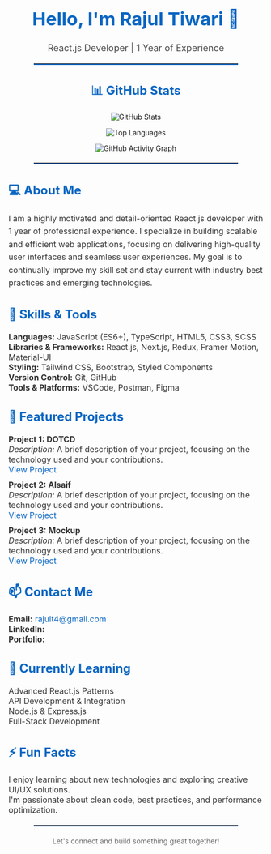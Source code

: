 <h1 align="center" style="color:#0A66C2; font-size: 36px; font-weight: bold;">Hello, I'm Rajul Tiwari 👋</h1>
<p align="center" style="font-size: 18px; color: #4A4A4A;">React.js Developer | 1 Year of Experience</p>

<hr style="border: none; border-bottom: 2px solid #0A66C2; width: 80%; margin: 20px auto;" />

<h2 align="center" style="color:#0A66C2; font-size: 24px;">📊 GitHub Stats</h2>

<!-- GitHub Stats -->
<p align="center">
  <img src="https://github-readme-stats.vercel.app/api?username=Rajul-HangingPanda&show_icons=true&theme=radical" alt="GitHub Stats" />
</p>

<!-- Most Used Languages -->
<p align="center">
  <img src="https://github-readme-stats.vercel.app/api/top-langs/?username=Rajul-HangingPanda&layout=compact&theme=radical" alt="Top Languages" />
</p>

<!-- GitHub Commit Graph (Alternative) -->
<p align="center">
  <img src="https://github-readme-activity-graph.vercel.app/graph?username=Rajul-HangingPanda&theme=radical" alt="GitHub Activity Graph" />
</p>

<hr style="border: none; border-bottom: 2px solid #0A66C2; width: 80%; margin: 20px auto;" />

<h2 style="color:#0A66C2; font-size: 24px;">💻 About Me</h2>
<p style="font-size: 16px; color: #333; line-height: 1.6;">
    I am a highly motivated and detail-oriented React.js developer with 1 year of professional experience. I specialize in building scalable and efficient web applications, focusing on delivering high-quality user interfaces and seamless user experiences. My goal is to continually improve my skill set and stay current with industry best practices and emerging technologies.
</p>

<h2 style="color:#0A66C2; font-size: 24px;">🔧 Skills & Tools</h2>
<ul style="list-style-type: none; padding-left: 0; font-size: 16px; color: #333;">
  <li><strong>Languages:</strong> JavaScript (ES6+), TypeScript, HTML5, CSS3, SCSS</li>
  <li><strong>Libraries & Frameworks:</strong> React.js, Next.js, Redux, Framer Motion, Material-UI</li>
  <li><strong>Styling:</strong> Tailwind CSS, Bootstrap, Styled Components</li>
  <li><strong>Version Control:</strong> Git, GitHub</li>
  <li><strong>Tools & Platforms:</strong> VSCode, Postman, Figma</li>
</ul>

<h2 style="color:#0A66C2; font-size: 24px;">🌟 Featured Projects</h2>
<ul style="list-style-type: none; padding-left: 0; font-size: 16px; color: #333;">
  <li style="margin-bottom: 10px;">
    <strong>Project 1: DOTCD</strong><br />
    <em>Description:</em> A brief description of your project, focusing on the technology used and your contributions.<br />
    <a href="https://github.com/your-repo-link" style="color: #0A66C2; text-decoration: none;">View Project</a>
  </li>
  <li style="margin-bottom: 10px;">
    <strong>Project 2: Alsaif</strong><br />
    <em>Description:</em> A brief description of your project, focusing on the technology used and your contributions.<br />
    <a href="https://github.com/your-repo-link" style="color: #0A66C2; text-decoration: none;">View Project</a>
  </li>
  <li style="margin-bottom: 10px;">
    <strong>Project 3: Mockup</strong><br />
    <em>Description:</em> A brief description of your project, focusing on the technology used and your contributions.<br />
    <a href="https://github.com/your-repo-link" style="color: #0A66C2; text-decoration: none;">View Project</a>
  </li>
</ul>

<h2 style="color:#0A66C2; font-size: 24px;">📫 Contact Me</h2>
<ul style="list-style-type: none; padding-left: 0; font-size: 16px; color: #333;">
  <li><strong>Email:</strong> <a href="mailto:youremail@example.com" style="color: #0A66C2; text-decoration: none;">rajult4@gmail.com</a></li>
  <li><strong>LinkedIn:</strong> <a href="https://linkedin.com/in/your-profile" style="color: #0A66C2; text-decoration: none;"></a></li>
  <li><strong>Portfolio:</strong> <a href="https://your-portfolio.com" style="color: #0A66C2; text-decoration: none;"></a></li>
</ul>

<h2 style="color:#0A66C2; font-size: 24px;">🌱 Currently Learning</h2>
<ul style="list-style-type: none; padding-left: 0; font-size: 16px; color: #333;">
  <li>Advanced React.js Patterns</li>
  <li>API Development & Integration</li>
  <li>Node.js & Express.js</li>
  <li>Full-Stack Development</li>
</ul>

<h2 style="color:#0A66C2; font-size: 24px;">⚡ Fun Facts</h2>
<ul style="list-style-type: none; padding-left: 0; font-size: 16px; color: #333;">
  <li>I enjoy learning about new technologies and exploring creative UI/UX solutions.</li>
  <li>I'm passionate about clean code, best practices, and performance optimization.</li>
</ul>

<hr style="border: none; border-bottom: 2px solid #0A66C2; width: 80%; margin: 20px auto;" />
<p align="center" style="color: #666;">Let's connect and build something great together!</p>

